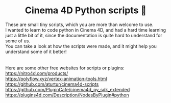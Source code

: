 <h1 align="center">Cinema 4D Python scripts 👋</h1>

These are small tiny scripts, which you are more than welcome to use.<br />
I wanted to learn to code python in Cinema 4D, and had a hard time learning just a little bit of it, since the documentation is quite hard to understand for some of us.<br />
You can take a look at how the scripts were made, and it might help you understand some of it better!<br />
<br />
<br />
Here are some other free websites for scripts or plugins:
<br />
https://nitro4d.com/products/ 
<br />
https://polyflow.xyz/vertex-animation-tools.html
<br />
https://github.com/aturtur/cinema4d-scripts
<br />
https://github.com/PluginCafe/cinema4d_py_sdk_extended
<br />
https://plugins4d.com/Description/NodesByPlugin#python

